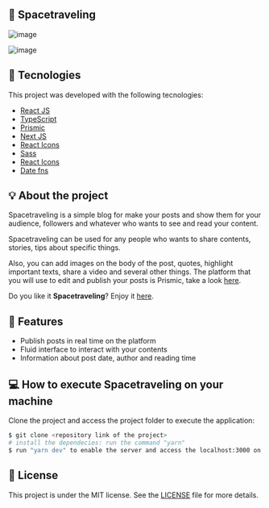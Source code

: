## 🔖 Spacetraveling

![image](https://user-images.githubusercontent.com/56702492/182063546-5e3363d5-91e1-4259-9500-28bf51b4b9bb.png)

![image](https://user-images.githubusercontent.com/56702492/182063794-fecbc78d-9079-4b51-a19e-f4d8005a2437.png)

## 🔧 Tecnologies

This project was developed with the following tecnologies:

- [React JS](https://reactjs.org)
- [TypeScript](https://www.typescriptlang.org/)
- [Prismic](https://prismic.io/lp/headless-content-management-system-brand?account_id=4897815674&campaign_id=17056096067&group_id=137191804778&ad_id=600073397511&placement&keyword_id=kwd-337563623412&network=g&matchtype=e&utm_device=c&utm_term=prismic&utm_campaign=Europe_en_Search_Brand&utm_source=adwords&utm_medium=ppc&utm_content=Core&hsa_acc=4897815674&hsa_cam=17056096067&hsa_grp=137191804778&hsa_ad=600073397511&hsa_src=g&hsa_tgt=kwd-337563623412&hsa_kw=prismic&hsa_mt=e&hsa_net=adwords&hsa_ver=3&gclid=CjwKCAjwrZOXBhACEiwA0EoRDzCjghHKuVx6QJ2puEq3_5KQcbvm2EHlMc-MkS8dxN_IZBz90g3giBoCaBEQAvD_BwE)
- [Next JS](https://nextjs.org/)
- [React Icons](https://react-icons.github.io/react-icons/)
- [Sass](https://sass-lang.com/)
- [React Icons](https://react-icons.github.io/react-icons/)
- [Date fns](https://date-fns.org/)

## 💡 About the project 
<p>Spacetraveling is a simple blog for make your posts and show them for your audience, followers and whatever who wants to see and read your content. </p>
<p>Spacetraveling can be used for any people who wants to share contents, stories, tips about specific things.</p>

<p>Also, you can add images on the body of the post, quotes, highlight important texts, share a video and several other things. The platform that you will use to edit and publish your posts is Prismic, take a look <a href="https://prismic.io/">here</a>.</p>

<p>Do you like it <strong>Spacetraveling</strong>? Enjoy it <a href="https://space-traveling-xi.vercel.app/">here</a>.</p>

## 🚀 Features
<ul>
  <li>
    Publish posts in real time on the platform
  </li>
  <li>
    Fluid interface to interact with your contents
  </li>
  <li>
    Information about post date, author and reading time
  </li>
</ul>

## 💻 How to execute Spacetraveling on your machine

Clone the project and access the project folder to execute the application:

```bash
$ git clone <repository link of the project>
# install the dependecies: run the command "yarn"
$ run "yarn dev" to enable the server and access the localhost:3000 on your browser
```


## 📝 License

This project is under the MIT license. See the [LICENSE](LICENSE.md) file for more details.
